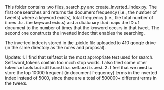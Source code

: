 This folder contains two files, search.py and create_Inverted_Index.py. The first one searches and returns the document frequency (i.e., the number of tweets)
where a keyword exists), total frequency (i.e., the total number of times that the keyword exists) and a dictionary that maps the ID of document to the number
of times that the keyword occurs in that tweet. The second one constructs the inverted index that enables the searching.

The inverted index is stored in the .pickle file uploaded to 410 google drive (in the same directory as the notes and proposal). 

Update: 1. I find that self.text is the most appropriate test used for search. Self.word_tokens contain too much stop words. I also tried some other tokenize tools but still found that self.text is best. 
        2. I feel that we need to store the top 10000 frequent (in document frequency) terms in the inverted index instead of 5000, since there are a total of 500000+ different terms in the tweets. 
